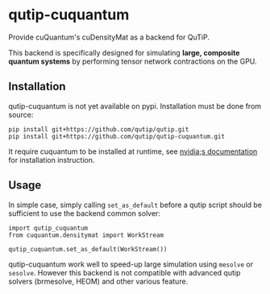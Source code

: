 # qutip-cuquantum

Provide cuQuantum's cuDensityMat as a backend for QuTiP.

This backend is specifically designed for simulating **large, composite quantum systems** by performing tensor network contractions on the GPU.

## Installation

qutip-cuquantum is not yet available on pypi.
Installation must be done from source:

```
pip install git+https://github.com/qutip/qutip.git
pip install git+https://github.com/qutip/qutip-cuquantum.git
```

It require cuquantum to be installed at runtime, see [nvidia;s documentation](https://docs.nvidia.com/cuda/cuquantum/latest/getting-started/index.html#installing-cuquantum) for installation instruction.

## Usage

In simple case, simply calling `set_as_default` before a qutip script should be sufficient to use the backend common solver:

```
import qutip_cuquantum
from cuquantum.densitymat import WorkStream

qutip_cuquantum.set_as_default(WorkStream())
```

qutip-cuquantum work well to speed-up large simulation using `mesolve` or `sesolve`.
However this backend is not compatible with advanced qutip solvers (brmesolve, HEOM) and other various feature.
